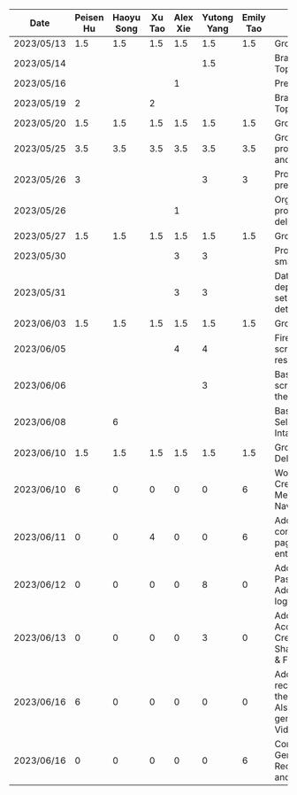  | Date       | Peisen Hu | Haoyu Song | Xu Tao | Alex Xie | Yutong Yang | Emily Tao | Task                                                                                       |
|------------|-----------|------------|--------|----------|-------------|-----------|--------------------------------------------------------------------------------------------|
| 2023/05/13 | 1.5       | 1.5        | 1.5    | 1.5      | 1.5         | 1.5       | Group Meeting                                                                              |
| 2023/05/14 |           |            |        |          | 1.5         |           | Brainstorm Project Topics                                                                  |
| 2023/05/16 |           |            |        | 1        |             |           | Prepared project ideas                                                                     |
| 2023/05/19 | 2         |            | 2      |          |             |           | Brainstorming Project Topic                                                                |
| 2023/05/20 | 1.5       | 1.5        | 1.5    | 1.5      | 1.5         | 1.5       | Group Meeting                                                                              |
| 2023/05/25 | 3.5       | 3.5        | 3.5    | 3.5      | 3.5         | 3.5       | Group Meeting for proposal presentation and mockups                                        |
| 2023/05/26 | 3         |            |        |          | 3           | 3         | Proposal presentation preparation & script                                                 |
| 2023/05/26 |           |            |        | 1        |             |           | Organized functional properties in deliverable                                             |
| 2023/05/27 | 1.5       | 1.5        | 1.5    | 1.5      | 1.5         | 1.5       | Group Meeting                                                                              |
| 2023/05/30 |           |            |        | 3        | 3           |           | Project starter code & small UI updates                                                    |
| 2023/05/31 |           |            |        | 3        | 3           |           | Data layer setup, dependency injection setup, and determine detailed app design            |
| 2023/06/03 | 1.5       | 1.5        | 1.5    | 1.5      | 1.5         | 1.5       | Group Meeting                                                                              |
| 2023/06/05 |           |            |        | 4        | 4           |           | Firebase setup, login screen & fitness API research                                        |
| 2023/06/06 |           |            |        |          | 3           |           | Basic Body Diameter screen, Update app theme 
| 2023/06/08 |           | 6          |        |          |            |           | Basic Daily Journal Selection and Calorie Intake screen
| 2023/06/10 | 1.5       | 1.5        | 1.5    | 1.5      | 1.5         | 1.5       | Group Meeting & Deliverable 2                                                              |
| 2023/06/10 | 6         | 0          | 0      | 0        | 0           | 6         | Working on the Creation of the 2nd Menu (Homepage Navbar)                                  |
| 2023/06/11 | 0         | 0          | 4      | 0        | 0           | 6         | Add back button to come back to previous page, fixed bugs for re entering.                 |
| 2023/06/12 | 0         | 0          | 0      | 0        | 8           | 0         | Add AccountAcitivity & PasswordResetActivity. Add back buttons and logout button to header |
| 2023/06/13 | 0         | 0          | 0      | 0        | 3           | 0         | Add content to AccountAcitivity. Create SharedWithMeActivity & FitnessGoalActivity         |
| 2023/06/16 | 6         | 0          | 0      | 0        | 0           | 0         | Add the video recommendation list in the home fragment. Also wrote part of the generating code for VideoView
| 2023/06/16 | 0         | 0          | 0      | 0        | 0           | 6         | Completed the Generation the UI for Recipe Generator page and its navigation 
